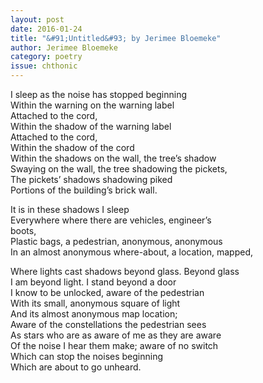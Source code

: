 ```yaml
---
layout: post 
date: 2016-01-24
title: "&#91;Untitled&#93; by Jerimee Bloemeke"
author: Jerimee Bloemeke
category: poetry
issue: chthonic
---
```

I sleep as the noise has stopped beginning  
Within the warning on the warning label  
Attached to the cord,  
Within the shadow of the warning label  
Attached to the cord,  
Within the shadow of the cord  
Within the shadows on the wall, the tree’s shadow  
Swaying on the wall, the tree shadowing the pickets,  
The pickets’ shadows shadowing piked  
Portions of the building’s brick wall.

It is in these shadows I sleep  
Everywhere where there are vehicles, engineer’s  
boots,  
Plastic bags, a pedestrian, anonymous, anonymous  
In an almost anonymous where-about, a location, mapped,  

Where lights cast shadows beyond glass. Beyond glass  
I am beyond light. I stand beyond a door  
I know to be unlocked, aware of the pedestrian  
With its small, anonymous square of light  
And its almost anonymous map location;  
Aware of the constellations the pedestrian sees  
As stars who are as aware of me as they are aware  
Of the noise I hear them make; aware of no switch  
Which can stop the noises beginning  
Which are about to go unheard.